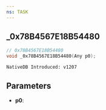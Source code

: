 ```yaml
---
ns: TASK
---
```

## _0x78B4567E18B54480

```c
// 0x78B4567E18B54480
void _0x78B4567E18B54480(Any p0);
```

```
NativeDB Introduced: v1207
```

## Parameters
* **p0**:

